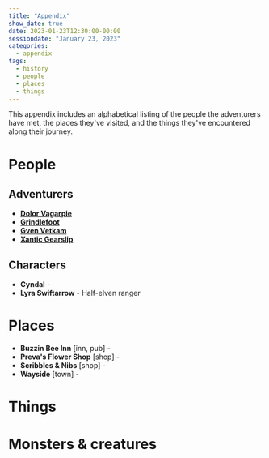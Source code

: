 ```yaml
---
title: "Appendix"
show_date: true
date: 2023-01-23T12:30:00-00:00
sessiondate: "January 23, 2023"
categories:
  - appendix
tags:
  - history
  - people
  - places
  - things
---
```


This appendix includes an alphabetical listing of the people the adventurers have met,
the places they've visited, and the things they've encountered along their journey.

# People

## Adventurers

*   **[Dolor Vagarpie](/adventurers/dolor-vagarpie/)**
*   **[Grindlefoot](/adventurers/grindlefoot/)**
*   **[Gven Vetkam](/adventurers/gven-vetkam/)**
*   **[Xantic Gearslip](/adventurers/xantic-gearslip/)**

## Characters

*   **Cyndal** - 
*   **Lyra Swiftarrow** - Half-elven ranger

# Places

*   **Buzzin Bee Inn** [inn, pub] -
*   **Preva's Flower Shop** [shop] -
*   **Scribbles & Nibs** [shop] - 
*   **Wayside** [town] - 


# Things


# Monsters & creatures


